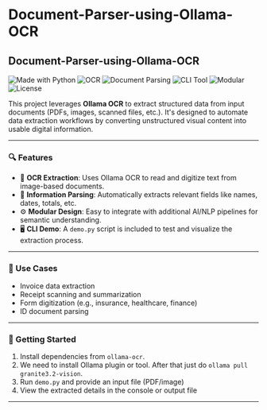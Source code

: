 # Document-Parser-using-Ollama-OCR

## Document-Parser-using-Ollama-OCR

![Made with Python](https://img.shields.io/badge/Made%20with-Python-1f425f.svg)
![OCR](https://img.shields.io/badge/OCR-Ollama%20Vision%20OCR-blue)
![Document Parsing](https://img.shields.io/badge/Task-Document%20Parsing-lightgrey)
![CLI Tool](https://img.shields.io/badge/Interface-CLI-green)
![Modular](https://img.shields.io/badge/Design-Modular-brightgreen)
![License](https://img.shields.io/badge/License-MIT-green)


This project leverages **Ollama OCR** to extract structured data from input documents (PDFs, images, scanned files, etc.). It's designed to automate data extraction workflows by converting unstructured visual content into usable digital information.

---

### 🔍 Features
- 📄 **OCR Extraction**: Uses Ollama OCR to read and digitize text from image-based documents.
- 🧠 **Information Parsing**: Automatically extracts relevant fields like names, dates, totals, etc.
- ⚙️ **Modular Design**: Easy to integrate with additional AI/NLP pipelines for semantic understanding.
- 🖥️ **CLI Demo**: A `demo.py` script is included to test and visualize the extraction process.

---

### 💼 Use Cases
- Invoice data extraction  
- Receipt scanning and summarization  
- Form digitization (e.g., insurance, healthcare, finance)  
- ID document parsing

---

### 🚀 Getting Started
1. Install dependencies from `ollama-ocr`.
2. We need to install Ollama plugin or tool. After that just do `ollama pull granite3.2-vision`.
3. Run `demo.py` and provide an input file (PDF/image)
4. View the extracted details in the console or output file

---

